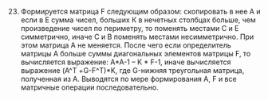23.	Формируется матрица F следующим образом: скопировать в нее А и  если в Е сумма чисел, больших К в нечетных столбцах больше, чем произведение чисел по периметру, то поменять местами С и Е симметрично, иначе С и В поменять местами несимметрично. При этом матрица А не меняется. После чего если определитель матрицы А больше суммы диагональных элементов матрицы F, то вычисляется выражение: A*A-1 – K * F-1, иначе вычисляется выражение (A^Т +G-F^Т)*K, где G-нижняя треугольная матрица, полученная из А.  Выводятся по мере формирования А, F и все матричные операции последовательно.
